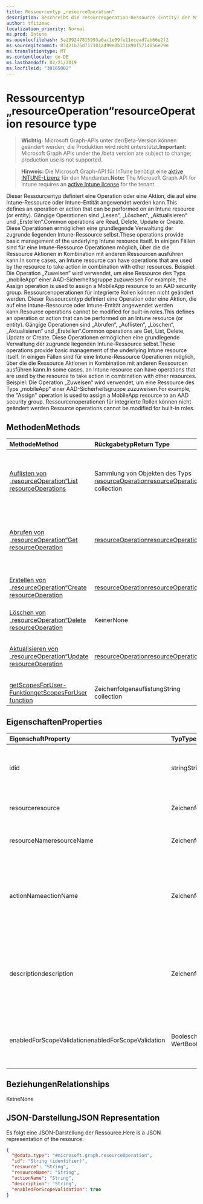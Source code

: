 ```yaml
---
title: Ressourcentyp „resourceOperation“
description: Beschreibt die resourceoperation-Ressource (Entity) der Microsoft Graph-API für InTune (REST), die rollenbasierte Zugriffs Steuerungs Szenarien für mandantenorganisationen unterstützt.
author: tfitzmac
localization_priority: Normal
ms.prod: Intune
ms.openlocfilehash: 5a299247815993a6ac1e99fe11ecead7ab66e2f2
ms.sourcegitcommit: 03421b75d717101a499e0b311890f5714056e29e
ms.translationtype: MT
ms.contentlocale: de-DE
ms.lasthandoff: 02/21/2019
ms.locfileid: "30165002"
---
```

# <a name="resourceoperation-resource-type"></a><span data-ttu-id="5ab5d-103">Ressourcentyp „resourceOperation“</span><span class="sxs-lookup"><span data-stu-id="5ab5d-103">resourceOperation resource type</span></span>

> <span data-ttu-id="5ab5d-104">**Wichtig:** Microsoft Graph-APIs unter der/Beta-Version können geändert werden; die Produktion wird nicht unterstützt.</span><span class="sxs-lookup"><span data-stu-id="5ab5d-104">**Important:** Microsoft Graph APIs under the /beta version are subject to change; production use is not supported.</span></span>

> <span data-ttu-id="5ab5d-105">**Hinweis:** Die Microsoft Graph-API für InTune benötigt eine [aktive INTUNE-Lizenz](https://go.microsoft.com/fwlink/?linkid=839381) für den Mandanten.</span><span class="sxs-lookup"><span data-stu-id="5ab5d-105">**Note:** The Microsoft Graph API for Intune requires an [active Intune license](https://go.microsoft.com/fwlink/?linkid=839381) for the tenant.</span></span>

<span data-ttu-id="5ab5d-106">Dieser Ressourcentyp definiert eine Operation oder eine Aktion, die auf eine Intune-Ressource oder Intune-Entität angewendet werden kann.</span><span class="sxs-lookup"><span data-stu-id="5ab5d-106">This defines an operation or action that can be performed on an Intune resource (or entity).</span></span>  <span data-ttu-id="5ab5d-107">Gängige Operationen sind „Lesen“, „Löschen“, „Aktualisieren“ und „Erstellen“.</span><span class="sxs-lookup"><span data-stu-id="5ab5d-107">Common operations are Read, Delete, Update or Create.</span></span>  <span data-ttu-id="5ab5d-108">Diese Operationen ermöglichen eine grundlegende Verwaltung der zugrunde liegenden Intune-Ressource selbst.</span><span class="sxs-lookup"><span data-stu-id="5ab5d-108">These operations provide basic management of the underlying Intune resource itself.</span></span>  <span data-ttu-id="5ab5d-109">In einigen Fällen sind für eine Intune-Ressource Operationen möglich, über die die Ressource Aktionen in Kombination mit anderen Ressourcen ausführen kann.</span><span class="sxs-lookup"><span data-stu-id="5ab5d-109">In some cases, an Intune resource can have operations that are used by the resource to take action in combination with other resources.</span></span>  <span data-ttu-id="5ab5d-110">Beispiel: Die Operation „Zuweisen“ wird verwendet, um eine Ressource des Typs „mobileApp“ einer AAD-Sicherheitsgruppe zuzuweisen.</span><span class="sxs-lookup"><span data-stu-id="5ab5d-110">For example, the Assign operation is used to assign a MobileApp resource to an AAD security group.</span></span>  <span data-ttu-id="5ab5d-111">Ressourcenoperationen für integrierte Rollen können nicht geändert werden. Dieser Ressourcentyp definiert eine Operation oder eine Aktion, die auf eine Intune-Ressource oder Intune-Entität angewendet werden kann.</span><span class="sxs-lookup"><span data-stu-id="5ab5d-111">Resource operations cannot be modified for built-in roles.This defines an operation or action that can be performed on an Intune resource (or entity).</span></span>  <span data-ttu-id="5ab5d-112">Gängige Operationen sind „Abrufen“, „Auflisten“, „Löschen“, „Aktualisieren“ und „Erstellen“.</span><span class="sxs-lookup"><span data-stu-id="5ab5d-112">Common operations are Get, List, Delete, Update or Create.</span></span>  <span data-ttu-id="5ab5d-113">Diese Operationen ermöglichen eine grundlegende Verwaltung der zugrunde liegenden Intune-Ressource selbst.</span><span class="sxs-lookup"><span data-stu-id="5ab5d-113">These operations provide basic management of the underlying Intune resource itself.</span></span>  <span data-ttu-id="5ab5d-114">In einigen Fällen sind für eine Intune-Ressource Operationen möglich, über die die Ressource Aktionen in Kombination mit anderen Ressourcen ausführen kann.</span><span class="sxs-lookup"><span data-stu-id="5ab5d-114">In some cases, an Intune resource can have operations that are used by the resource to take action in combination with other resources.</span></span>  <span data-ttu-id="5ab5d-115">Beispiel: Die Operation „Zuweisen“ wird verwendet, um eine Ressource des Typs „mobileApp“ einer AAD-Sicherheitsgruppe zuzuweisen.</span><span class="sxs-lookup"><span data-stu-id="5ab5d-115">For example, the "Assign" operation is used to assign a MobileApp resource to an AAD security group.</span></span>  <span data-ttu-id="5ab5d-116">Ressourcenoperationen für integrierte Rollen können nicht geändert werden.</span><span class="sxs-lookup"><span data-stu-id="5ab5d-116">Resource operations cannot be modified for built-in roles.</span></span>

## <a name="methods"></a><span data-ttu-id="5ab5d-117">Methoden</span><span class="sxs-lookup"><span data-stu-id="5ab5d-117">Methods</span></span>
|<span data-ttu-id="5ab5d-118">Methode</span><span class="sxs-lookup"><span data-stu-id="5ab5d-118">Method</span></span>|<span data-ttu-id="5ab5d-119">Rückgabetyp</span><span class="sxs-lookup"><span data-stu-id="5ab5d-119">Return Type</span></span>|<span data-ttu-id="5ab5d-120">Beschreibung</span><span class="sxs-lookup"><span data-stu-id="5ab5d-120">Description</span></span>|
|:---|:---|:---|
|[<span data-ttu-id="5ab5d-121">Auflisten von „resourceOperation“</span><span class="sxs-lookup"><span data-stu-id="5ab5d-121">List resourceOperations</span></span>](../api/intune-rbac-resourceoperation-list.md)|<span data-ttu-id="5ab5d-122">Sammlung von Objekten des Typs [resourceOperation](../resources/intune-rbac-resourceoperation.md)</span><span class="sxs-lookup"><span data-stu-id="5ab5d-122">[resourceOperation](../resources/intune-rbac-resourceoperation.md) collection</span></span>|<span data-ttu-id="5ab5d-123">Listet die Eigenschaften und Beziehungen von Objekten des Typs [resourceOperation](../resources/intune-rbac-resourceoperation.md) auf.</span><span class="sxs-lookup"><span data-stu-id="5ab5d-123">List properties and relationships of the [resourceOperation](../resources/intune-rbac-resourceoperation.md) objects.</span></span>|
|[<span data-ttu-id="5ab5d-124">Abrufen von „resourceOperation“</span><span class="sxs-lookup"><span data-stu-id="5ab5d-124">Get resourceOperation</span></span>](../api/intune-rbac-resourceoperation-get.md)|[<span data-ttu-id="5ab5d-125">resourceOperation</span><span class="sxs-lookup"><span data-stu-id="5ab5d-125">resourceOperation</span></span>](../resources/intune-rbac-resourceoperation.md)|<span data-ttu-id="5ab5d-126">Liest die Eigenschaften und Beziehungen von Objekten des Typs [resourceOperation](../resources/intune-rbac-resourceoperation.md).</span><span class="sxs-lookup"><span data-stu-id="5ab5d-126">Read properties and relationships of the [resourceOperation](../resources/intune-rbac-resourceoperation.md) object.</span></span>|
|[<span data-ttu-id="5ab5d-127">Erstellen von „resourceOperation“</span><span class="sxs-lookup"><span data-stu-id="5ab5d-127">Create resourceOperation</span></span>](../api/intune-rbac-resourceoperation-create.md)|[<span data-ttu-id="5ab5d-128">resourceOperation</span><span class="sxs-lookup"><span data-stu-id="5ab5d-128">resourceOperation</span></span>](../resources/intune-rbac-resourceoperation.md)|<span data-ttu-id="5ab5d-129">Erstellt neue Objekte des Typs [resourceOperation](../resources/intune-rbac-resourceoperation.md).</span><span class="sxs-lookup"><span data-stu-id="5ab5d-129">Create a new [resourceOperation](../resources/intune-rbac-resourceoperation.md) object.</span></span>|
|[<span data-ttu-id="5ab5d-130">Löschen von „resourceOperation“</span><span class="sxs-lookup"><span data-stu-id="5ab5d-130">Delete resourceOperation</span></span>](../api/intune-rbac-resourceoperation-delete.md)|<span data-ttu-id="5ab5d-131">Keiner</span><span class="sxs-lookup"><span data-stu-id="5ab5d-131">None</span></span>|<span data-ttu-id="5ab5d-132">Löscht Objekte des Typs [resourceOperation](../resources/intune-rbac-resourceoperation.md).</span><span class="sxs-lookup"><span data-stu-id="5ab5d-132">Deletes a [resourceOperation](../resources/intune-rbac-resourceoperation.md).</span></span>|
|[<span data-ttu-id="5ab5d-133">Aktualisieren von „resourceOperation“</span><span class="sxs-lookup"><span data-stu-id="5ab5d-133">Update resourceOperation</span></span>](../api/intune-rbac-resourceoperation-update.md)|[<span data-ttu-id="5ab5d-134">resourceOperation</span><span class="sxs-lookup"><span data-stu-id="5ab5d-134">resourceOperation</span></span>](../resources/intune-rbac-resourceoperation.md)|<span data-ttu-id="5ab5d-135">Aktualisiert die Eigenschaften von Objekten des Typs [resourceOperation](../resources/intune-rbac-resourceoperation.md).</span><span class="sxs-lookup"><span data-stu-id="5ab5d-135">Update the properties of a [resourceOperation](../resources/intune-rbac-resourceoperation.md) object.</span></span>|
|[<span data-ttu-id="5ab5d-136">getScopesForUser-Funktion</span><span class="sxs-lookup"><span data-stu-id="5ab5d-136">getScopesForUser function</span></span>](../api/intune-rbac-resourceoperation-getscopesforuser.md)|<span data-ttu-id="5ab5d-137">Zeichenfolgenauflistung</span><span class="sxs-lookup"><span data-stu-id="5ab5d-137">String collection</span></span>|<span data-ttu-id="5ab5d-138">Noch nicht dokumentiert</span><span class="sxs-lookup"><span data-stu-id="5ab5d-138">Not yet documented</span></span>|

## <a name="properties"></a><span data-ttu-id="5ab5d-139">Eigenschaften</span><span class="sxs-lookup"><span data-stu-id="5ab5d-139">Properties</span></span>
|<span data-ttu-id="5ab5d-140">Eigenschaft</span><span class="sxs-lookup"><span data-stu-id="5ab5d-140">Property</span></span>|<span data-ttu-id="5ab5d-141">Typ</span><span class="sxs-lookup"><span data-stu-id="5ab5d-141">Type</span></span>|<span data-ttu-id="5ab5d-142">Beschreibung</span><span class="sxs-lookup"><span data-stu-id="5ab5d-142">Description</span></span>|
|:---|:---|:---|
|<span data-ttu-id="5ab5d-143">id</span><span class="sxs-lookup"><span data-stu-id="5ab5d-143">id</span></span>|<span data-ttu-id="5ab5d-144">string</span><span class="sxs-lookup"><span data-stu-id="5ab5d-144">String</span></span>|<span data-ttu-id="5ab5d-145">Schlüssel der Ressourcenoperation.</span><span class="sxs-lookup"><span data-stu-id="5ab5d-145">Key of the Resource Operation.</span></span> <span data-ttu-id="5ab5d-146">Er ist schreibgeschützt und wird automatisch generiert.</span><span class="sxs-lookup"><span data-stu-id="5ab5d-146">Read-only, automatically generated.</span></span>|
|<span data-ttu-id="5ab5d-147">resource</span><span class="sxs-lookup"><span data-stu-id="5ab5d-147">resource</span></span>|<span data-ttu-id="5ab5d-148">Zeichenfolge</span><span class="sxs-lookup"><span data-stu-id="5ab5d-148">String</span></span>|<span data-ttu-id="5ab5d-149">Ressourcenkategorie, zu der dieser Vorgang gehört.</span><span class="sxs-lookup"><span data-stu-id="5ab5d-149">Resource category to which this Operation belongs.</span></span>|
|<span data-ttu-id="5ab5d-150">resourceName</span><span class="sxs-lookup"><span data-stu-id="5ab5d-150">resourceName</span></span>|<span data-ttu-id="5ab5d-151">Zeichenfolge</span><span class="sxs-lookup"><span data-stu-id="5ab5d-151">String</span></span>|<span data-ttu-id="5ab5d-152">Name der Ressource, auf die die Operation angewendet wird</span><span class="sxs-lookup"><span data-stu-id="5ab5d-152">Name of the Resource this operation is performed on.</span></span>|
|<span data-ttu-id="5ab5d-153">actionName</span><span class="sxs-lookup"><span data-stu-id="5ab5d-153">actionName</span></span>|<span data-ttu-id="5ab5d-154">Zeichenfolge</span><span class="sxs-lookup"><span data-stu-id="5ab5d-154">String</span></span>|<span data-ttu-id="5ab5d-155">Typ von Aktion, den die Operation ausführen wird.</span><span class="sxs-lookup"><span data-stu-id="5ab5d-155">Type of action this operation is going to perform.</span></span> <span data-ttu-id="5ab5d-156">Der Wert für „actionName“ sollte prägnant sein und aus möglichst wenigen Wörtern bestehen.</span><span class="sxs-lookup"><span data-stu-id="5ab5d-156">The actionName should be concise and limited to as few words as possible.</span></span>|
|<span data-ttu-id="5ab5d-157">description</span><span class="sxs-lookup"><span data-stu-id="5ab5d-157">description</span></span>|<span data-ttu-id="5ab5d-158">Zeichenfolge</span><span class="sxs-lookup"><span data-stu-id="5ab5d-158">String</span></span>|<span data-ttu-id="5ab5d-159">Beschreibung der Ressourcenoperation.</span><span class="sxs-lookup"><span data-stu-id="5ab5d-159">Description of the resource operation.</span></span> <span data-ttu-id="5ab5d-160">Diese Beschreibung wird angezeigt, wenn der Benutzer im Azure-Portal den Mauszeiger auf der Operation platziert.</span><span class="sxs-lookup"><span data-stu-id="5ab5d-160">The description is used in mouse-over text for the operation when shown in the Azure Portal.</span></span>|
|<span data-ttu-id="5ab5d-161">enabledForScopeValidation</span><span class="sxs-lookup"><span data-stu-id="5ab5d-161">enabledForScopeValidation</span></span>|<span data-ttu-id="5ab5d-162">Boolescher Wert</span><span class="sxs-lookup"><span data-stu-id="5ab5d-162">Boolean</span></span>|<span data-ttu-id="5ab5d-163">Bestimmt, ob die Berechtigung für Bereiche validiert wird, die pro Rollenzuweisung definiert sind.</span><span class="sxs-lookup"><span data-stu-id="5ab5d-163">Determines whether the Permission is validated for Scopes defined per Role Assignment.</span></span>|

## <a name="relationships"></a><span data-ttu-id="5ab5d-164">Beziehungen</span><span class="sxs-lookup"><span data-stu-id="5ab5d-164">Relationships</span></span>
<span data-ttu-id="5ab5d-165">Keine</span><span class="sxs-lookup"><span data-stu-id="5ab5d-165">None</span></span>

## <a name="json-representation"></a><span data-ttu-id="5ab5d-166">JSON-Darstellung</span><span class="sxs-lookup"><span data-stu-id="5ab5d-166">JSON Representation</span></span>
<span data-ttu-id="5ab5d-167">Es folgt eine JSON-Darstellung der Ressource.</span><span class="sxs-lookup"><span data-stu-id="5ab5d-167">Here is a JSON representation of the resource.</span></span>
<!-- {
  "blockType": "resource",
  "keyProperty": "id",
  "@odata.type": "microsoft.graph.resourceOperation"
}
-->
``` json
{
  "@odata.type": "#microsoft.graph.resourceOperation",
  "id": "String (identifier)",
  "resource": "String",
  "resourceName": "String",
  "actionName": "String",
  "description": "String",
  "enabledForScopeValidation": true
}
```




